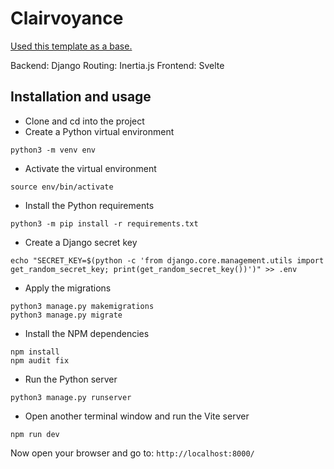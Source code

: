 # Clairvoyance

[Used this template as a base.](https://github.com/progressify/django-inertia-svelte-template-starter)

Backend: Django
Routing: Inertia.js
Frontend: Svelte

## Installation and usage

- Clone and cd into the project
- Create a Python virtual environment

```shell
python3 -m venv env
```

- Activate the virtual environment

```shell
source env/bin/activate
```

- Install the Python requirements

```shell
python3 -m pip install -r requirements.txt
```

- Create a Django secret key

```shell
echo "SECRET_KEY=$(python -c 'from django.core.management.utils import get_random_secret_key; print(get_random_secret_key())')" >> .env
```

- Apply the migrations

```shell
python3 manage.py makemigrations
python3 manage.py migrate
```

- Install the NPM dependencies

```shell
npm install
npm audit fix
```

- Run the Python server

```shell
python3 manage.py runserver
```

- Open another terminal window and run the Vite server

```shell
npm run dev
```

Now open your browser and go to: `http://localhost:8000/`
